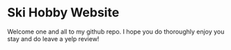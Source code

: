 # Ski Hobby Website
Welcome one and all to my github repo. I hope you do thoroughly enjoy you stay and do leave a yelp review!
